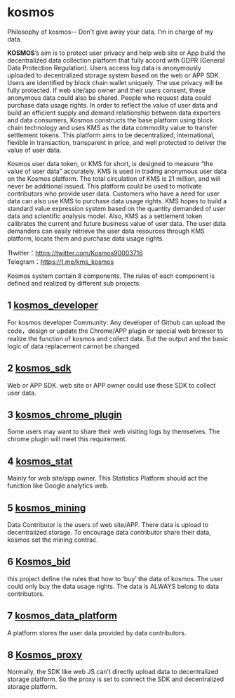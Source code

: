 # kosmos
Philosophy of kosmos-- Don't give away your data. I'm in charge of my data.

**KOSMOS**’s aim is to protect user privacy and help web site or App build the decentralized data collection platform that fully accord with GDPR (General Data Protection Regulation). Users access log data is anonymously uploaded to decentralized storage system based on the web or APP SDK. Users are identified by block chain wallet uniquely. The use privacy will be fully protected. If web site/app owner and their users consent, these anonymous data could also be shared. People who request data could purchase data usage rights. In order to reflect the value of user data and build an efficient supply and demand relationship between data exporters and data consumers, Kosmos constructs the base platform using block chain technology and uses KMS as the data commodity value to transfer settlement tokens. This platform aims to be decentralized, international, flexible in transaction, transparent in price, and well protected to deliver the value of user data.

Kosmos user data token, or KMS for short, is designed to measure “the value of user data” accurately. KMS is used in trading anonymous user data on the Kosmos platform. The total circulation of KMS is 21 million, and will never be additional issued. This platform could be used to motivate contributors who provide user data. Customers who have a need for user data can also use KMS to purchase data usage rights. KMS hopes to build a standard value expression system based on the quantity demanded of user data and scientific analysis model. Also, KMS as a settlement token calibrates the current and future business value of user data. The user data demanders can easily retrieve the user data resources through KMS platform, locate them and purchase data usage rights. 

Ttwitter：https://twitter.com/Kosmos90003716   
  Telegram：https://t.me/kms_kosmos

Kosmos system contain 8 components. The rules of each component is defined and realized by different sub projects:

## 1 [kosmos_developer](https://github.com/KosmosDmp/kosmos_developer)  
  For kosmos developer Community: Any developer of Github can upload the code，design or update the Chrome/APP plugin or special web browser to realize the function of kosmos and collect data. But the output and the basic logic of data replacement cannot be changed. 

## 2 [kosmos_sdk](https://github.com/cryptokosmos/kosmos_sdk) 
Web or APP SDK. web site or APP owner could use these SDK to collect user data. 

## 3 [kosmos_chrome_plugin](https://github.com/cryptokosmos/kosmos_chrome_plugin)
Some users may want to share their web visiting logs by themselves. The chrome plugin will meet this requirement. 

## 4 [kosmos_stat](https://github.com/cryptokosmos/kosmos_stat)
Mainly for web site/app owner. This Statistics Platform should act the function like Google analytics web. 

## 5 [kosmos_mining](https://github.com/cryptokosmos/kosmos_mining)
Data Contributor is the users of web site/APP. There data is upload to decentralized storage. To encourage data contributor share their data, kosmos set the mining contrac.

## 6 [Kosmos_bid](https://github.com/cryptokosmos/kosmos_bid)
this project define the rules that how to ‘buy’ the data of kosmos. The user could only buy the data usage rights. The data is ALWAYS belong to data contributors.

## 7 [kosmos_data_platform](https://github.com/cryptokosmos/kosmos_data_platform)
A platform stores the user data provided by data contributors.

## 8 [Kosmos_proxy](https://github.com/cryptokosmos/kosmos_proxy)
Normally, the SDK like web JS can’t directly upload data to decentralized storage platform. So the proxy is set to connect the SDK and decentralized storage platform. 


